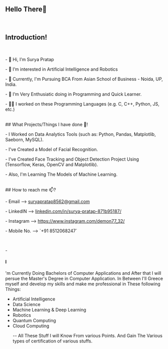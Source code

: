 ## Hello There👋
<br>

## Introduction! 
<br>
<p>- 👋 Hi, I’m Surya Pratap</p>
<p>- 👀 I’m interested in Artificial Intelligence and Robotics</p>
<p>- 🏫 Currently, I'm Pursuing BCA From Asian School of Business - Noida, UP, India.</p>
<p>- 💞️ I’m Very Enthusiatic doing in Programming and Quick Learner.</p>
<p>- 🧑‍💻 I worked on these Programming Languages (e.g. C, C++, Python, JS, etc.)</p>
<br>
## What Projects/Things I have done 🤔!
<br>
<p>- I Worked on Data Analytics Tools (such as: Python, Pandas, Matplotlib, Saeborn, MySQL).</p>
<p>- I've Created a Model of Facial Recognition.</p>
<p>- I've Created Face Tracking and Object Detection Project Using (Tensorflow, Keras, OpenCV and Matplotlib).</p>
<p>- Also, I'm Learning The Models of Machine Learning.</p>
<br>
## How to reach me 📫?
<br>
<p>- Email --> <a href=''>suryapratap8562@gmail.com</a></p>
<p>- LinkedIN --> <a href=''>linkedin.com/in/surya-pratap-871b95187/</a></p>
<p>- Instagram --> <a href=''>https://www.instagram.com/demon77_32/</a></p>
<p>- Mobile No. --> `+91 8512068247`</p>
<br>
<p>-<span><h4>I</h4></span>'m Currently Doing Bachelors of Computer Applications and After that I will persue the Master's Degree in Computer Application.
     In Between I'll Greece myself and develop my skills and make me professional in These following Things:<p>
   <ul>
      <li>Artificial Intelligence</li>
   <li>Data Science</li>
   <li> Machine Learning & Deep Learning</li>
   <li>Robotics</li> 
   <li>Quantum Computing</li>
   <li>Cloud Computing</li>

<p>-- All These Stuff I will Know From various Points. And Gain The Various types of certification of various stuffs.</p>

<!---
SP85691/SP85691 is a ✨ special ✨ repository because its `README.md` (this file) appears on your GitHub profile.
You can click the Preview link to take a look at your changes.
--->
